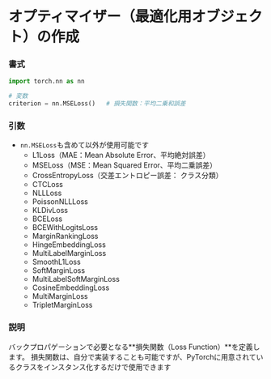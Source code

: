 # オプティマイザー（最適化用オブジェクト）の作成

### 書式

```python
import torch.nn as nn

# 変数
criterion = nn.MSELoss()   # 損失関数：平均二乗和誤差
```

### 引数

- `nn.MSELoss`も含めて以外が使用可能です
  - L1Loss（MAE：Mean Absolute Error、平均絶対誤差）
  - MSELoss（MSE：Mean Squared Error、平均二乗誤差）
  - CrossEntropyLoss（交差エントロピー誤差： クラス分類）
  - CTCLoss
  - NLLLoss
  - PoissonNLLLoss
  - KLDivLoss
  - BCELoss
  - BCEWithLogitsLoss
  - MarginRankingLoss
  - HingeEmbeddingLoss
  - MultiLabelMarginLoss
  - SmoothL1Loss
  - SoftMarginLoss
  - MultiLabelSoftMarginLoss
  - CosineEmbeddingLoss
  - MultiMarginLoss
  - TripletMarginLoss


### 説明

バックプロパゲーションで必要となる**損失関数（Loss Function）**を定義します。
損失関数は、自分で実装することも可能ですが、PyTorchに用意されているクラスをインスタンス化するだけで使用できます